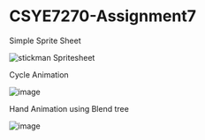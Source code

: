 # CSYE7270-Assignment7

Simple Sprite Sheet

![stickman Spritesheet](https://user-images.githubusercontent.com/32485974/166213724-ba92833b-8eff-4d57-a8ce-722f550f77b2.png)

Cycle Animation 

![image](https://user-images.githubusercontent.com/32485974/166213880-00d14045-ea5f-4b5b-8bfa-4de0f8ff662f.png)

Hand Animation using Blend tree

![image](https://user-images.githubusercontent.com/32485974/166213822-9acaa66e-9687-4b67-a869-cc34a7d1686d.png)

